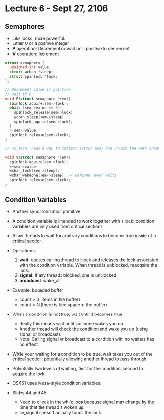 # Lecture 6 - Sept 27, 2106

## Semaphores
* Like locks, more powerful.
* Either 0 or a positive integer
* **P** operation: Decrement or wait until positive to decrement
* **V** operation: Increment

``` C
struct semaphore {
  unsigned int value;
  struct wchan *sleep;
  struct spinlock *lock;
};

// Decrement value if positive
// Wait if 0
void P(struct semaphore *sem){
  spinlock_aquire(sem->lock);
  while (sem->value == 0){
    spinlock_release(sem->lock);
    wchan_sleep(sem->sleep);
    spinlock_aquire(sem->lock);
  }
  --sem->value;
  spinlock_release(sem->lock);
}

// wc_lock, need a way to context switch away and unlock the wait channel at the same time

void V(struct semaphore *sem){
  spinlock_aquire(sem->lock);
  ++sem->value;
  wchan_lock(sem->sleep);
  wchan_wakeone(sem->sleep); // wakeone never waits
  spinlock_release(sem->lock);
}
```

## Condition Variables
* Another synchronization primitive
* A condition variable is intended to work together with a lock: condition variables are only used from critical sections.
* Allow threads to wait for arbitrary conditions to become true inside of a critical section.
* Operations:

  1. **wait**: causes calling thread to block and releases the lock associated with the condition variable. When thread is unblocked, reacquire the lock.
  2. **signal**: If any threads blocked, one is unblocked
  3. **broadcast**: wake_all

* Example: bounded buffer
  * count > 0 (items in the buffer)
  * count < N (there is free space in the buffer)

* When a condition is not true, wait until it becomes true
  * Really this means wait until someone wakes you up.
  * Another thread will check the condition and wake you up (using signal or broadcast).
  * Note: Calling signal or broadcast to a condition with no waiters has no effect
* While your waiting for a condition to be true. wait takes you out of the critical section, potentially allowing another thread to pass through.
* Potentially two levels of waiting, first for the condition, second to acquire the lock.
* OS/161 uses Mesa-style condition variables.

* Slides 44 and 45
  * Need to check in the while loop because signal may change by the time that the thread it woken up.
  * cv_signal doesn't actually touch the lock.
